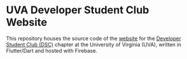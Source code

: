 # UVA Developer Student Club Website

This repository houses the source code of the [website](https://uvadsc.web.app/) for the [Developer Student Club (DSC)](https://developers.google.com/community/dsc) chapter at the University of Virginia (UVA), written in Flutter/Dart and hosted with Firebase.
